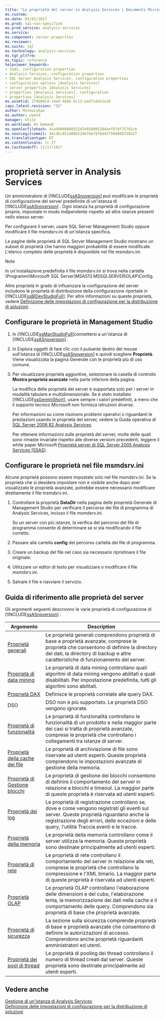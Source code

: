 ```yaml
---
title: "Le proprietà del server in Analysis Services | Documenti Microsoft"
ms.custom: 
ms.date: 03/01/2017
ms.prod: sql-non-specified
ms.prod_service: analysis-services
ms.service: 
ms.component: server-properties
ms.reviewer: 
ms.suite: sql
ms.technology: analysis-services
ms.tgt_pltfrm: 
ms.topic: reference
helpviewer_keywords:
- SSAS, configuration properties
- Analysis Services, configuration properties
- SQL Server Analysis Services, configuration properties
- configuration options [Analysis Services]
- server properties [Analysis Services]
- properties [Analysis Services], configuration
- properties [Analysis Services]
ms.assetid: 274b89cd-14ed-4666-bc13-eedf1de51e18
caps.latest.revision: "21"
author: Minewiskan
ms.author: owend
manager: kfile
ms.workload: On Demand
ms.openlocfilehash: 4ca49040080552d3492b98510daef87df75781c6
ms.sourcegitcommit: 44cd5c651488b5296fb679f6d43f50d068339a27
ms.translationtype: HT
ms.contentlocale: it-IT
ms.lasthandoff: 11/17/2017
---
```

# <a name="server-properties-in-analysis-services"></a>proprietà server in Analysis Services
  Un amministratore di [!INCLUDE[ssASnoversion](../../includes/ssasnoversion-md.md)] può modificare le proprietà di configurazione del server predefinite di un'istanza di [!INCLUDE[ssASnoversion](../../includes/ssasnoversion-md.md)] . Ogni istanza ha proprietà di configurazione proprie, impostate in modo indipendente rispetto ad altre istanze presenti nello stesso server.  
  
 Per configurare il server, usare SQL Server Management Studio oppure modificare il file msmdsrv.ini di un'istanza specifica.  
 
Le pagine delle proprietà di SQL Server Management Studio mostrano un subset di proprietà che hanno maggiori probabilità di essere modificate. L'elenco completo delle proprietà è disponibile nel file msmdsrv.ini.   
  
> [!NOTE]  
>  In un'installazione predefinita il file msmdsrv.ini si trova nella cartella \Programmi\Microsoft SQL Server\MSAS13.MSSQLSERVER\OLAP\Config.
> 
> Altre proprietà in grado di influenzare la configurazione del server includono le proprietà di distribuzione della configurazione riportate in [!INCLUDE[ssBIDevStudioFull](../../includes/ssbidevstudiofull-md.md)]. Per altre informazioni su queste proprietà, vedere [Definizione delle impostazioni di configurazione per la distribuzione di soluzioni](../../analysis-services/multidimensional-models/deployment-script-files-solution-deployment-config-settings.md).
 
##  <a name="bkmk_config"></a> Configurare le proprietà in Management Studio 
  
1.  In [!INCLUDE[ssManStudioFull](../../includes/ssmanstudiofull-md.md)]connettersi a un'istanza di [!INCLUDE[ssASnoversion](../../includes/ssasnoversion-md.md)] .  
  
2. In Esplora oggetti di fare clic con il pulsante destro del mouse sull'istanza di [!INCLUDE[ssASnoversion](../../includes/ssasnoversion-md.md)] e quindi scegliere **Proprietà**. Viene visualizzata la pagina Generale con le proprietà più di uso comune.  

3.  Per visualizzare proprietà aggiuntive, selezionare la casella di controllo **Mostra proprietà avanzate** nella parte inferiore della pagina.  
  
     La modifica delle proprietà del server è supportata solo per i server in modalità tabulare e multidimensionale. Se è stato installato [!INCLUDE[ssGeminiShort](../../includes/ssgeminishort-md.md)], usare sempre i valori predefiniti, a meno che il supporto tecnico Microsoft non fornisca istruzioni diverse.  
  
     Per informazioni su come risolvere problemi operativi o riguardanti le prestazioni usando le proprietà del server, vedere la Guida operativa di [SQL Server 2008 R2 Analysis Services](http://go.microsoft.com/fwlink/?LinkID=225539).  
  
     Per ottenere informazioni sulle proprietà del server, molte delle quali sono rimaste invariate rispetto alle diverse versioni precedenti, leggere il white paper Microsoft [Proprietà server di SQL Server 2005 Analysis Services (SSAS)](http://go.microsoft.com/fwlink/?LinkID=199102).    
  
##  <a name="bkmk_msmdsrvini"></a> Configurare le proprietà nel file msmdsrv.ini
  Alcune proprietà possono essere impostate solo nel file msmdsrv.ini. Se la proprietà che si desidera impostare non è visibile anche dopo aver visualizzato le proprietà avanzate, potrebbe essere necessario modificare direttamente il file msmdsrv.ini.
  
1.  Controllare la proprietà **DataDir** nella pagina delle proprietà Generale di Management Studio per verificare il percorso dei file di programma di Analysis Services, incluso il file msmdsrv.ini.

     Su un server con più istanze, la verifica del percorso del file di programma consente di determinare se si sta modificando il file corretto.  
  
2.  Passare alla cartella **config** del percorso cartella dei file di programma.

3. Creare un backup del file nel caso sia necessario ripristinare il file originale.  
  
4.  Utilizzare un editor di testo per visualizzare o modificare il file msmdsrv.ini.  
  
5.  Salvare il file e riavviare il servizio.  
  
##  <a name="bkmk_ref"></a> Guida di riferimento alle proprietà del server  
  
 Gli argomenti seguenti descrivono le varie proprietà di configurazione di [!INCLUDE[ssASnoversion](../../includes/ssasnoversion-md.md)] :  
  
|Argomento|Description|  
|-----------|-----------------|  
|[Proprietà generali](../../analysis-services/server-properties/general-properties.md)|Le proprietà generali comprendono proprietà di base e proprietà avanzate, comprese le proprietà che consentono di definire la directory dei dati, la directory di backup e altre caratteristiche di funzionamento del server.|  
|[Proprietà di data mining](../../analysis-services/server-properties/data-mining-properties.md)|Le proprietà di data mining controllano quali algoritmi di data mining vengono abilitati e quali disabilitati. Per impostazione predefinita, tutti gli algoritmi sono abilitati.| 
|[Proprietà DAX](../../analysis-services/server-properties/dax-properties.md)|Definisce le proprietà correlate alle query DAX.|
|DSO|DSO non è più supportato. Le proprietà DSO vengono ignorate.|  
|[Proprietà di funzionalità](../../analysis-services/server-properties/feature-properties.md)|Le proprietà di funzionalità controllano le funzionalità di un prodotto e nella maggior parte dei casi si tratta di proprietà avanzate, comprese le proprietà che controllano i collegamenti tra istanze di server.|  
|[Proprietà della cache dei file](../../analysis-services/server-properties/filestore-properties.md)|Le proprietà di archiviazione di file sono riservate ad utenti esperti. Queste proprietà comprendono le impostazioni avanzate di gestione della memoria.|  
|[Proprietà di Gestione blocchi](../../analysis-services/server-properties/lock-manager-properties.md)|Le proprietà di gestione dei blocchi consentono di definire il comportamento del server in relazione a blocchi e timeout. La maggior parte di queste proprietà è riservata ad utenti esperti.|  
|[Proprietà dei log](../../analysis-services/server-properties/log-properties.md)|Le proprietà di registrazione controllano se, dove e come vengono registrati gli eventi sul server. Queste proprietà riguardano anche la registrazione degli errori, delle eccezioni e delle query, l'utilità Traccia eventi e le tracce.|  
|[Proprietà della memoria](../../analysis-services/server-properties/memory-properties.md)|Le proprietà della memoria controllano come il server utilizza la memoria. Queste proprietà sono destinate principalmente ad utenti esperti.|  
|[Proprietà di rete](../../analysis-services/server-properties/network-properties.md)|Le proprietà di rete controllano il comportamento del server in relazione alle reti, comprese le proprietà che controllano la compressione e l'XML binario. La maggior parte di queste proprietà è riservata ad utenti esperti.|  
|[Proprietà OLAP](../../analysis-services/server-properties/olap-properties.md)|Le proprietà OLAP controllano l'elaborazione delle dimensioni e del cubo, l'elaborazione lenta, la memorizzazione dei dati nella cache e il comportamento delle query. Comprendono sia proprietà di base che proprietà avanzate.|  
|[Proprietà di sicurezza](../../analysis-services/server-properties/security-properties.md)|La sezione sulla sicurezza comprende proprietà di base e proprietà avanzate che consentono di definire le autorizzazioni di accesso. Comprendono anche proprietà riguardanti amministratori ed utenti.|  
|[Proprietà dei pool di thread](../../analysis-services/server-properties/thread-pool-properties.md)|Le proprietà di pooling dei thread controllano il numero di thread creati dal server. Queste proprietà sono destinate principalmente ad utenti esperti.|  
  
## <a name="see-also"></a>Vedere anche  
 [Gestione di un'istanza di Analysis Services](../../analysis-services/instances/analysis-services-instance-management.md)   
 [Definizione delle impostazioni di configurazione per la distribuzione di soluzioni](../../analysis-services/multidimensional-models/deployment-script-files-solution-deployment-config-settings.md)  
  
  
